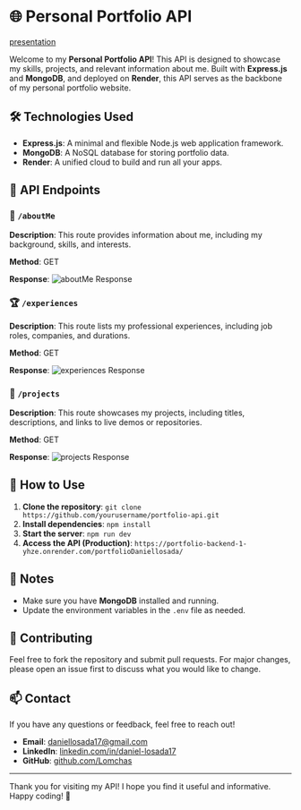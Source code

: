 # 🌐 Personal Portfolio API

[presentation](path/to/your/aboutMe-screenshot.png)

Welcome to my **Personal Portfolio API**! This API is designed to showcase my skills, projects, and relevant information about me. Built with **Express.js** and **MongoDB**, and deployed on **Render**, this API serves as the backbone of my personal portfolio website.

## 🛠️ Technologies Used
- **Express.js**: A minimal and flexible Node.js web application framework.
- **MongoDB**: A NoSQL database for storing portfolio data.
- **Render**: A unified cloud to build and run all your apps.

## 🚀 API Endpoints

### 📜 `/aboutMe`
**Description**: This route provides information about me, including my background, skills, and interests.

**Method**: GET

**Response**:
![aboutMe Response](path/to/your/aboutMe-screenshot.png)

### 🏆 `/experiences`
**Description**: This route lists my professional experiences, including job roles, companies, and durations.

**Method**: GET

**Response**:
![experiences Response](path/to/your/experiences-screenshot.png)

### 💼 `/projects`
**Description**: This route showcases my projects, including titles, descriptions, and links to live demos or repositories.

**Method**: GET

**Response**:
![projects Response](path/to/your/projects-screenshot.png)

## 🌟 How to Use
1. **Clone the repository**: `git clone https://github.com/yourusername/portfolio-api.git`
2. **Install dependencies**: `npm install`
3. **Start the server**: `npm run dev`
4. **Access the API (Production)**: `https://portfolio-backend-1-yhze.onrender.com/portfolioDaniellosada/`

## 📝 Notes
- Make sure you have **MongoDB** installed and running.
- Update the environment variables in the `.env` file as needed.

## 🤝 Contributing
Feel free to fork the repository and submit pull requests. For major changes, please open an issue first to discuss what you would like to change.

## 📫 Contact
If you have any questions or feedback, feel free to reach out!

- **Email**: [daniellosada17@gmail.com](mailto:daniellosada17@gmail.com)
- **LinkedIn**: [linkedin.com/in/daniel-losada17](https://www.linkedin.com/in/daniel-losada17)
- **GitHub**: [github.com/Lomchas](https://github.com/Lomchas)

---

Thank you for visiting my API! I hope you find it useful and informative. Happy coding! 🎉
